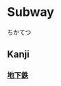 # Subway
ちかてつ

## Kanji
### [地](Kanji/kanji-dict/地.md)[下](Kanji/kanji-dict/下.md)[鉄](Kanji/kanji-dict/鉄.md)
